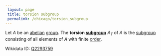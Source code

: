 ```yaml
---
 layout: page
 title: torsion subgroup
 permalink: /chicago/torsion_subgroup
---
```

Let $A$ be an [abelian](https://defsmath.github.io/DefsMath/abelian) [group](https://defsmath.github.io/DefsMath/group). The **torsion [subgroup](https://defsmath.github.io/DefsMath/subgroup)** $A_T$ of $A$ is the [subgroup](https://defsmath.github.io/DefsMath/subgroup) consisting of all elements of $A$ with finite [order](https://defsmath.github.io/DefsMath/order_of_a_group_element).

Wikidata ID: [Q2293759](https://www.wikidata.org/wiki/Q2293759)